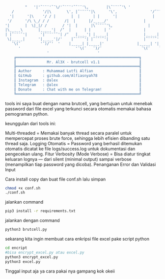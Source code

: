 ```bash
         "   '|'˜¨¯¨'˜¯\/'˜¨¯¨'˜˜¨¯'\‚        |\˜¨¯¨˜'\ '                       '|\˜¨¯¨˜\‚   |˜¨¯¨˜'|°               '|\˜¨¯¨˜'\‚   \˜¨¯¨˜'\      /˜¨¯¨˜'/'
   /             '/|\       \'‚ |˜¨¯¨˜'|\      '\'‚               '/˜¨¯¨˜'/\      \  |      |    '       |˜¨¯¨˜'|\      \'   '\      '\   /      /
  '|      '|\    '/ / |       |  |      | |      '|                |      '| '|      '|°|      '|           |      |/¸_¸_¸/|'    \¸_¸_¸\/¸_¸_¸/
 '/      '/\ \_/ / /       /|  |      |/¸_¸_¸/'                |      '|_|      '| |      '|'|˜¨¯¨˜°|  |      |\˜¨¯\_|/'    /˜¨¯¨˜'/\˜¨¯¨˜'\  '
'|       |  \|_|/ /       / '|  |      |\˜¨¯¨˜'\‚                |      '|¯|      '| |      '|'|       |  |      |/¸_¸/|°    /       /  \      '\'
|\¸_¸_¸\       |¸_¸_¸'|  /‘  |      | |      | '               |      '| '|      '|°|¸_¸_¸|/¸_¸_¸/|‘ |      |\˜¨¯¨˜'\'  /¸_¸_¸/ /\ '\¸_¸_¸\'
| |˜¨¯¨˜'|      '|˜¨¯¨˜˜'| /‘   |¸_¸_'| |¸_¸_¸|                |¸_¸_¸| '|¸_¸_¸|°|˜¨¯¨˜'||˜¨¯¨˜'| |‘ |¸_¸_'|/      /|  |˜¨¯¨˜| '/  '\ '|˜¨¯¨˜|
 \|¸_¸_¸|      '|¸_¸_¸'|/'    |˜¨¯¨˜'| |˜¨¯¨˜'|                |˜¨¯¨˜'|  |˜¨¯¨˜'|°|¸_¸_¸||¸_¸_¸|/  |˜¨¯¨/¸_¸_¸/ '|  |¸_¸_'|/     \|¸_¸_'|
   ¯\(¯         '¯)/¯'  '    |¸_¸_¸| |¸_¸_¸|'               |¸_¸_¸| '|¸_¸_¸|°  ¯\(¯  ¯)/¯    |¸_¸¸|˜¨¯¨˜'| '/'   ¯\(¯         ¯)/¯
      '                         '¯\(¯   ¯)/¯                  ¯\(¯    ¯)/¯  ‘                   '¯\(¯|¸_¸_'|/‘
                   '                      '                                 ‘                                ¯)/¯‘
    ╔════════════════════════════════════════════════════════╗
    ║              Mr. Al3X - brutcell v1.1                  ║
    ╠════════════════════════════════════════════════════════╣
    ║ Author     : Muhammad Lutfi Alfian                     ║
    ║ GitHub     : github.com/Alfiasnyah78                   ║
    ║ Instagram  : @alex                                     ║
    ║ Telegram   : @alex                                     ║
    ║ Donate     : Chat with me on Telegram!                 ║
    ╚════════════════════════════════════════════════════════╝

```
tools ini saya buat dengan nama brutcell, yang bertujuan untuk menebak password dari file excel yang terkunci secara otomatis memakai bahasa pemograman python.

keunggulan dari tools ini:

Multi-threaded = Memakai banyak thread secara paralel untuk mempercepat proses brute force, sehingga lebih efisien dibanding satu thread saja.
Logging Otomatis = Password yang berhasil ditemukan otomatis dicatat ke file logs/success.log untuk dokumentasi dan pengecekan ulang.
Fitur Verbosity (Mode Verbose) = Bisa diatur tingkat keluaran lognya — dari silent (minimal output) sampai verbose (menampilkan tiap password yang dicoba).
Penanganan Error dan Validasi Input

Cara install
copy dan buat file conf.sh lalu simpan
```bash
chmod +x conf.sh
./conf.sh
```

jalankan command
```bash
pip3 install -r requirements.txt
```

jalankan dengan command
```bash
python3 brutcell.py
```
sekarang kita ingin membuat cara enkripsi file excel pake script python
```bash
cd encript
#bisa encrypt_excel.py atau excel.py
python3 encrypt_excel.py
python3 excel.py
```

Tinggal input aja ya cara pakai nya gampang kok okeii
